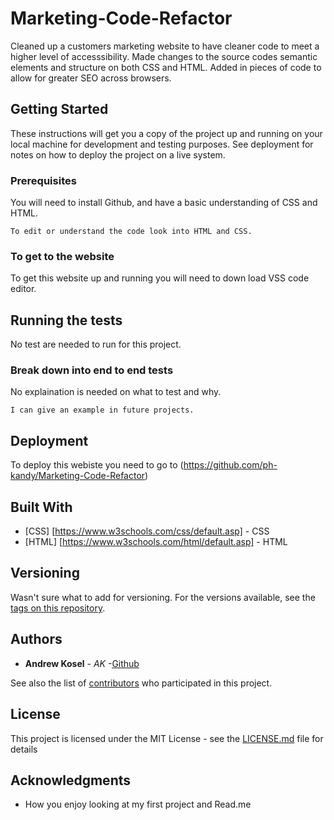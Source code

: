 # Marketing-Code-Refactor

Cleaned up a customers marketing website to have cleaner code  to meet a higher level of accesssibility. Made changes to the source codes semantic elements and structure on both CSS and HTML. Added in pieces of code to allow for greater SEO across browsers.

## Getting Started

These instructions will get you a copy of the project up and running on your local machine for development and testing purposes. See deployment for notes on how to deploy the project on a live system.

### Prerequisites

You will need to install Github, and have a basic understanding of CSS and HTML.

```
To edit or understand the code look into HTML and CSS.
```

### To get to the website

To get this website up and running you will need to down load VSS code editor.

## Running the tests

No test are needed to run for this project.

### Break down into end to end tests

No explaination is needed on what to test and why.

```
I can give an example in future projects.
```

## Deployment

To deploy this webiste you need to go to (https://github.com/ph-kandy/Marketing-Code-Refactor)

## Built With

* [CSS] [https://www.w3schools.com/css/default.asp] - CSS
* [HTML] [https://www.w3schools.com/html/default.asp] - HTML


## Versioning

Wasn't sure what to add for versioning. For the versions available, see the [tags on this repository](https://github.com/ph-kandy?tab=repositories). 

## Authors

* **Andrew Kosel** - *AK* -[Github](https://github.com/ph-kandy/Marketing-Code-Refactor)

See also the list of [contributors](https://github.com/ph-kandy/project/contributors) who participated in this project.

## License

This project is licensed under the MIT License - see the [LICENSE.md](LICENSE.md) file for details

## Acknowledgments

* How you enjoy looking at my first project and Read.me
